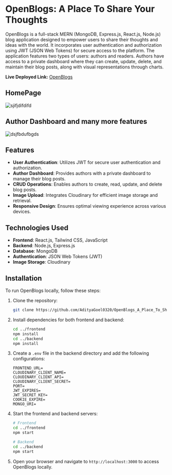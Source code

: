 # OpenBlogs: A Place To Share Your Thoughts

OpenBlogs is a full-stack MERN (MongoDB, Express.js, React.js, Node.js) blog application designed to empower users to share their thoughts and ideas with the world. It incorporates user authentication and authorization using JWT (JSON Web Tokens) for secure access to the platform. The application features two types of users: authors and readers. Authors have access to a private dashboard where they can create, update, delete, and maintain their blog posts, along with visual representations through charts.

**Live Deployed Link:** [OpenBlogs](https://open-blogs-a-place-to-share-your-thoughts-mern-cloudinary.vercel.app/)


## HomePage
![sjifjdifdifd](https://github.com/AdityaGoel0320/OpenBlogs_A_Place_To_Share_Your_Thoughts_MERN_CLOUDINARY/assets/112582770/6c2cccfe-cd35-438b-87fa-547ae9e975b0)


## Author Dashboard and many more features
![dsjfbdufbgds](https://github.com/AdityaGoel0320/OpenBlogs_A_Place_To_Share_Your_Thoughts_MERN_CLOUDINARY/assets/112582770/a8fbfaf3-6382-4aa6-83cf-f523ef46f049)


## Features

- **User Authentication**: Utilizes JWT for secure user authentication and authorization.
- **Author Dashboard**: Provides authors with a private dashboard to manage their blog posts.
- **CRUD Operations**: Enables authors to create, read, update, and delete blog posts.
- **Image Upload**: Integrates Cloudinary for efficient image storage and retrieval.
- **Responsive Design**: Ensures optimal viewing experience across various devices.

## Technologies Used

- **Frontend**: React.js, Tailwind CSS, JavaScript
- **Backend**: Node.js, Express.js
- **Database**: MongoDB
- **Authentication**: JSON Web Tokens (JWT)
- **Image Storage**: Cloudinary

## Installation

To run OpenBlogs locally, follow these steps:

1. Clone the repository:

   ```bash
   git clone https://github.com/AdityaGoel0320/OpenBlogs_A_Place_To_Share_Your_Thoughts_MERN_CLOUDINARY.git
   ```

2. Install dependencies for both frontend and backend:

   ```bash
   cd ../frontend
   npm install
   cd ../backend
   npm install
   ```

3. Create a `.env` file in the backend directory and add the following configurations:

   ```plaintext
   FRONTEND_URL=
   CLOUDINARY_CLIENT_NAME=
   CLOUDINARY_CLIENT_API=
   CLOUDINARY_CLIENT_SECRET=
   PORT=
   JWT_EXPIRES=
   JWT_SECRET_KEY=
   COOKIE_EXPIRE=
   MONGO_URI=
   ```

4. Start the frontend and backend servers:

   ```bash
   # Frontend
   cd ../frontend
   npm start

   # Backend
   cd ../backend
   npm start
   ```

5. Open your browser and navigate to `http://localhost:3000` to access OpenBlogs locally.


